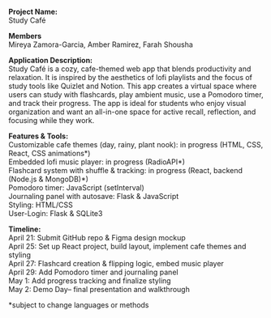 **Project Name:**  <br/>
Study Café

**Members** <br/>
Mireya Zamora-Garcia, Amber Ramirez, Farah Shousha

**Application Description:**  <br/>
Study Café is a cozy, cafe-themed web app that blends productivity and relaxation. It is inspired by the aesthetics of lofi playlists and the focus of study tools like Quizlet and Notion. This app creates a virtual space where users can study with flashcards, play ambient music, use a Pomodoro timer, and track their progress. The app is ideal for students who enjoy visual organization and want an all-in-one space for active recall, reflection, and focusing while they work.  

**Features & Tools:**  <br/>
Customizable cafe themes (day, rainy, plant nook): in progress (HTML, CSS, React, CSS animations*) <br/>
Embedded lofi music player: in progress (RadioAPI*) <br/>
Flashcard system with shuffle & tracking: in progress (React, backend (Node.js & MongoDB)*)  <br/>
Pomodoro timer: JavaScript (setInterval)  <br/>
Journaling panel with autosave: Flask & JavaScript  <br/>
Styling: HTML/CSS  <br/>
User-Login: Flask & SQLite3 <br/>

**Timeline:**  <br/>
April 21: Submit GitHub repo & Figma design mockup  <br/>
April 25: Set up React project, build layout, implement cafe themes and styling  <br/>
April 27: Flashcard creation & flipping logic, embed music player <br/>
April 29: Add Pomodoro timer and journaling panel  <br/>
May 1: Add progress tracking and finalize styling  <br/>
May 2: Demo Day– final presentation and walkthrough  <br/>

*subject to change languages or methods 
